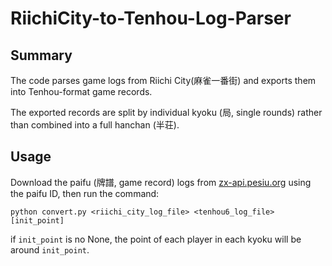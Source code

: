 # RiichiCity-to-Tenhou-Log-Parser

## Summary
The code parses game logs from Riichi City(麻雀一番街) and exports them into Tenhou-format game records. 

The exported records are split by individual kyoku (局, single rounds) rather than combined into a full hanchan (半荘).

## Usage
Download the paifu (牌譜, game record) logs from [zx-api.pesiu.org](https://zx-api.pesiu.org) using the paifu ID, then run the command:
```
python convert.py <riichi_city_log_file> <tenhou6_log_file> [init_point]
```
if `init_point` is no None, the point of each player in each kyoku will be around `init_point`.
